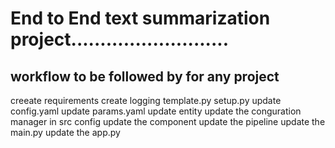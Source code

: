 # End to End text summarization project...........................

## workflow to be followed by for any project


creeate requirements
create logging
template.py
setup.py
update config.yaml
update params.yaml
update entity
update the conguration manager in src config
update the component
update the pipeline
update the main.py
update the app.py






































